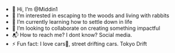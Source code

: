 - 👋 Hi, I’m @Middin1
- 🐰 I’m interested in escaping to the woods and living with rabbits
- 💸 I’m currently learning how to settle down in life
- 🔧 I’m looking to collaborate on creating something impactful
- 📬 How to reach me? I dont know? Social media.
- ⚡ Fun fact: I love cars🚗, street drifting cars. Tokyo Drift

<!---
Middin1/Middin1 is a ✨ special ✨ repository because its `README.md` (this file) appears on your GitHub profile.
You can click the Preview link to take a look at your changes.
--->
